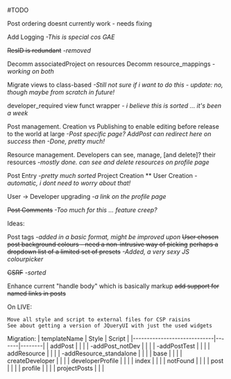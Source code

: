 #TODO


Post ordering doesnt currently work - needs fixing


Add Logging *-This is special cos GAE* 

~~ResID is redundant~~ *-removed*

Decomm associatedProject on resources
Decomm resource_mappings
*-working on both*

Migrate views to class-based
*-Still not sure if i want to do this - update: no, though maybe from scratch in future!*


developer_required view funct wrapper
*- i believe this is sorted ... it's been a week*


Post management.
Creation vs Publishing to enable editing before release to the world at large
*-Post specific page? AddPost can redirect here on success then*
	*-Done, pretty much!*

Resource management.
Developers can see, manage, [and delete]? their resources
*-mostly done. can see and delete resources on profile page*

Post Entry *-pretty much sorted*
Project Creation **
User Creation *-automatic, i dont need to worry about that!*

User -> Developer upgrading *-a link on the profile page*

~~Post Comments~~ *-Too much for this ... feature creep?*


Ideas:

Post tags
    *-added in a basic format, might be improved upon*
~~User chosen post background colours - need a non-intrusive way of picking~~
	~~perhaps a dropdown list of a limited set of presets~~
	*-Added, a very sexy JS colourpicker*

~~CSRF~~ *-sorted*

Enhance current "handle body" which is basically markup
	~~add support for named links in posts~~



On LIVE:

    Move all style and script to external files for CSP raisins
    See about getting a version of JQueryUI with just the used widgets 



Migration:
| templateName                | Style | Script |
|-----------------------------|-------|--------|
| addPost                     |       |        |
| -addPost_notDev             |       |        |
| -addPostTest                |       |        |
| addResource                 |       |        |
| -addResource_standalone     |       |        |
| base                        |       |        |
| createDeveloper             |       |        |
| developerProfile            |       |        |
| index                       |       |        |
| notFound                    |       |        |
| post                        |       |        |
| profile                     |       |        |
| projectPosts                |       |        |